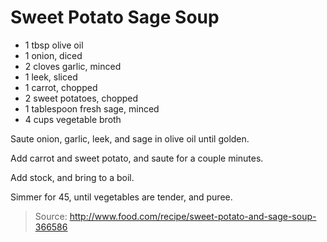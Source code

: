 Sweet Potato Sage Soup
======================

- 1 tbsp olive oil
- 1 onion, diced
- 2 cloves garlic, minced
- 1 leek, sliced
- 1 carrot, chopped
- 2 sweet potatoes, chopped
- 1 tablespoon fresh sage, minced
- 4 cups vegetable broth

Saute onion, garlic, leek, and sage in olive oil until golden.

Add carrot and sweet potato, and saute for a couple minutes.

Add stock, and bring to a boil.

Simmer for 45, until vegetables are tender, and puree.

> Source: http://www.food.com/recipe/sweet-potato-and-sage-soup-366586
